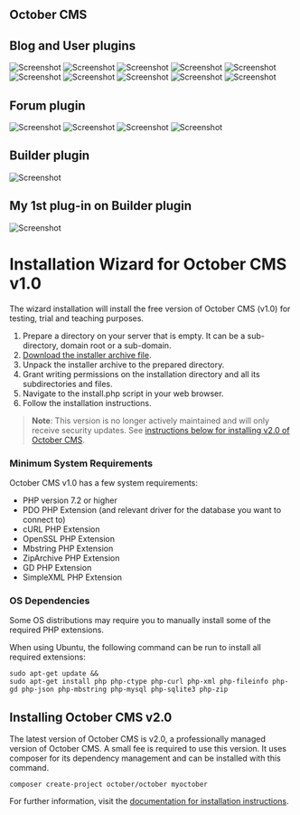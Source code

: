 ## October CMS

## Blog and User plugins
![Screenshot](ScreenShots/1.png)
![Screenshot](Screenshots/2.png)
![Screenshot](Screenshots/3.png)
![Screenshot](Screenshots/4.png)
![Screenshot](Screenshots/5.png)
![Screenshot](Screenshots/6.png)
![Screenshot](Screenshots/7.png)
![Screenshot](Screenshots/8.png)
![Screenshot](Screenshots/9.png)
![Screenshot](Screenshots/10.png)


## Forum plugin
![Screenshot](ScreenShots/11.png)
![Screenshot](ScreenShots/12.png)
![Screenshot](ScreenShots/13.png)
![Screenshot](ScreenShots/14.png)

## Builder plugin
![Screenshot](ScreenShots/15.png)

## My 1st plug-in on Builder plugin
![Screenshot](ScreenShots/16.png)


# Installation Wizard for October CMS v1.0

The wizard installation will install the free version of October CMS (v1.0) for testing, trial and teaching purposes.

1. Prepare a directory on your server that is empty. It can be a sub-directory, domain root or a sub-domain.
1. [Download the installer archive file](https://github.com/octobercms/install/archive/master.zip).
1. Unpack the installer archive to the prepared directory.
1. Grant writing permissions on the installation directory and all its subdirectories and files.
1. Navigate to the install.php script in your web browser.
1. Follow the installation instructions.

> **Note**: This version is no longer actively maintained and will only receive security updates. See [instructions below for installing v2.0 of October CMS](#installing-october-cms-v20).





### Minimum System Requirements

October CMS v1.0 has a few system requirements:

* PHP version 7.2 or higher
* PDO PHP Extension (and relevant driver for the database you want to connect to)
* cURL PHP Extension
* OpenSSL PHP Extension
* Mbstring PHP Extension
* ZipArchive PHP Extension
* GD PHP Extension
* SimpleXML PHP Extension

### OS Dependencies

Some OS distributions may require you to manually install some of the required PHP extensions.

When using Ubuntu, the following command can be run to install all required extensions:

    sudo apt-get update &&
    sudo apt-get install php php-ctype php-curl php-xml php-fileinfo php-gd php-json php-mbstring php-mysql php-sqlite3 php-zip

## Installing October CMS v2.0

The latest version of October CMS is v2.0, a professionally managed version of October CMS. A small fee is required to use this version. It uses composer for its dependency management and can be installed with this command.

    composer create-project october/october myoctober

For further information, visit the [documentation for installation instructions](https://octobercms.com/docs/setup/installation).
